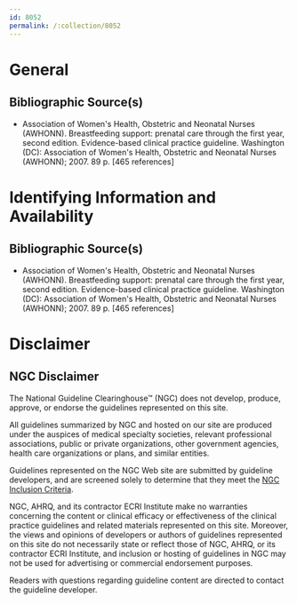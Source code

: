 ```yaml
---
id: 8052
permalink: /:collection/8052
---
```


# General

## Bibliographic Source(s)

- Association of Women's Health, Obstetric and Neonatal Nurses (AWHONN). Breastfeeding support: prenatal care through the first year, second edition. Evidence-based clinical practice guideline. Washington (DC): Association of Women's Health, Obstetric and Neonatal Nurses (AWHONN); 2007. 89 p. [465 references]

# Identifying Information and Availability

## Bibliographic Source(s)

- Association of Women's Health, Obstetric and Neonatal Nurses (AWHONN). Breastfeeding support: prenatal care through the first year, second edition. Evidence-based clinical practice guideline. Washington (DC): Association of Women's Health, Obstetric and Neonatal Nurses (AWHONN); 2007. 89 p. [465 references]

# Disclaimer

## NGC Disclaimer

The National Guideline Clearinghouse™ (NGC) does not develop, produce, approve, or endorse the guidelines represented on this site.

All guidelines summarized by NGC and hosted on our site are produced under the auspices of medical specialty societies, relevant professional associations, public or private organizations, other government agencies, health care organizations or plans, and similar entities.

Guidelines represented on the NGC Web site are submitted by guideline developers, and are screened solely to determine that they meet the [NGC Inclusion Criteria](/help-and-about/summaries/inclusion-criteria).

NGC, AHRQ, and its contractor ECRI Institute make no warranties concerning the content or clinical efficacy or effectiveness of the clinical practice guidelines and related materials represented on this site. Moreover, the views and opinions of developers or authors of guidelines represented on this site do not necessarily state or reflect those of NGC, AHRQ, or its contractor ECRI Institute, and inclusion or hosting of guidelines in NGC may not be used for advertising or commercial endorsement purposes.

Readers with questions regarding guideline content are directed to contact the guideline developer.

